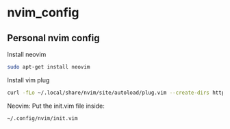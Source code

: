 # nvim_config
## Personal nvim config

Install neovim
```bash
sudo apt-get install neovim
```

Install vim plug
```bash
curl -fLo ~/.local/share/nvim/site/autoload/plug.vim --create-dirs https://raw.githubusercontent.com/junegunn/vim-plug/master/plug.vim
```

Neovim: Put the init.vim file inside:
```bash
~/.config/nvim/init.vim
```
